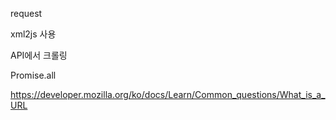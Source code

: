request

xml2js 사용



API에서 크롤링



Promise.all



https://developer.mozilla.org/ko/docs/Learn/Common_questions/What_is_a_URL